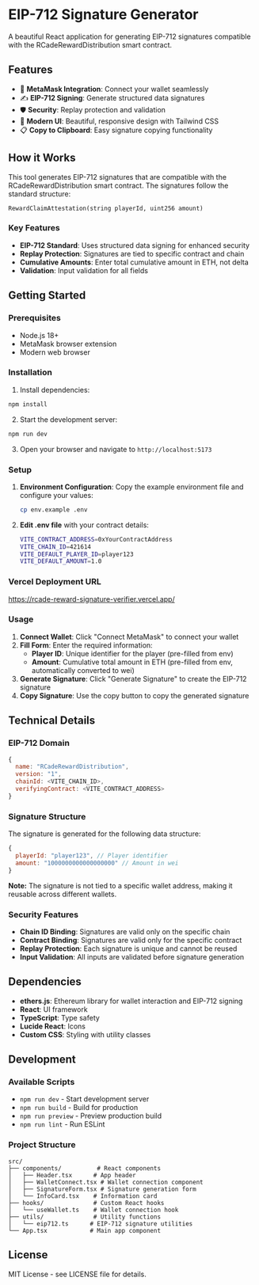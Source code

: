 # EIP-712 Signature Generator

A beautiful React application for generating EIP-712 signatures compatible with the RCadeRewardDistribution smart contract.

## Features

- 🔗 **MetaMask Integration**: Connect your wallet seamlessly
- ✍️ **EIP-712 Signing**: Generate structured data signatures
- 🛡️ **Security**: Replay protection and validation
- 🎨 **Modern UI**: Beautiful, responsive design with Tailwind CSS
- 📋 **Copy to Clipboard**: Easy signature copying functionality

## How it Works

This tool generates EIP-712 signatures that are compatible with the RCadeRewardDistribution smart contract. The signatures follow the standard structure:

```solidity
RewardClaimAttestation(string playerId, uint256 amount)
```

### Key Features

- **EIP-712 Standard**: Uses structured data signing for enhanced security
- **Replay Protection**: Signatures are tied to specific contract and chain
- **Cumulative Amounts**: Enter total cumulative amount in ETH, not delta
- **Validation**: Input validation for all fields

## Getting Started

### Prerequisites

- Node.js 18+ 
- MetaMask browser extension
- Modern web browser

### Installation

1. Install dependencies:
```bash
npm install
```

2. Start the development server:
```bash
npm run dev
```

3. Open your browser and navigate to `http://localhost:5173`

### Setup

1. **Environment Configuration**: Copy the example environment file and configure your values:
   ```bash
   cp env.example .env
   ```

2. **Edit .env file** with your contract details:
   ```bash
   VITE_CONTRACT_ADDRESS=0xYourContractAddress
   VITE_CHAIN_ID=421614
   VITE_DEFAULT_PLAYER_ID=player123
   VITE_DEFAULT_AMOUNT=1.0
   ```

### Vercel Deployment URL
https://rcade-reward-signature-verifier.vercel.app/

### Usage

1. **Connect Wallet**: Click "Connect MetaMask" to connect your wallet
2. **Fill Form**: Enter the required information:
   - **Player ID**: Unique identifier for the player (pre-filled from env)
   - **Amount**: Cumulative total amount in ETH (pre-filled from env, automatically converted to wei)
3. **Generate Signature**: Click "Generate Signature" to create the EIP-712 signature
4. **Copy Signature**: Use the copy button to copy the generated signature

## Technical Details

### EIP-712 Domain

```javascript
{
  name: "RCadeRewardDistribution",
  version: "1",
  chainId: <VITE_CHAIN_ID>,
  verifyingContract: <VITE_CONTRACT_ADDRESS>
}
```

### Signature Structure

The signature is generated for the following data structure:

```javascript
{
  playerId: "player123", // Player identifier
  amount: "1000000000000000000" // Amount in wei
}
```

**Note:** The signature is not tied to a specific wallet address, making it reusable across different wallets.

### Security Features

- **Chain ID Binding**: Signatures are valid only on the specific chain
- **Contract Binding**: Signatures are valid only for the specific contract
- **Replay Protection**: Each signature is unique and cannot be reused
- **Input Validation**: All inputs are validated before signature generation

## Dependencies

- **ethers.js**: Ethereum library for wallet interaction and EIP-712 signing
- **React**: UI framework
- **TypeScript**: Type safety
- **Lucide React**: Icons
- **Custom CSS**: Styling with utility classes

## Development

### Available Scripts

- `npm run dev` - Start development server
- `npm run build` - Build for production
- `npm run preview` - Preview production build
- `npm run lint` - Run ESLint

### Project Structure

```
src/
├── components/          # React components
│   ├── Header.tsx      # App header
│   ├── WalletConnect.tsx # Wallet connection component
│   ├── SignatureForm.tsx # Signature generation form
│   └── InfoCard.tsx    # Information card
├── hooks/              # Custom React hooks
│   └── useWallet.ts    # Wallet connection hook
├── utils/              # Utility functions
│   └── eip712.ts      # EIP-712 signature utilities
└── App.tsx            # Main app component
```

## License

MIT License - see LICENSE file for details.